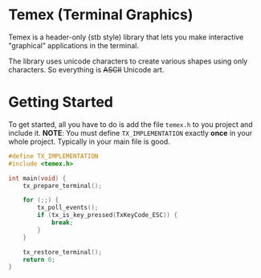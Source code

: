 # Temex (Terminal Graphics)

Temex is a header-only (stb style) library that lets you make interactive "graphical" applications in the terminal.

The library uses unicode characters to create various shapes using only characters. So everything is ~~ASCII~~ Unicode art.

# Getting Started

To get started, all you have to do is add the file `temex.h` to you project and include it.
**NOTE**: You must define `TX_IMPLEMENTATION` exactly **once** in your whole project. Typically in your main file is good.

```c
#define TX_IMPLEMENTATION
#include <temex.h>

int main(void) {
    tx_prepare_terminal();

    for (;;) {
        tx_poll_events();
        if (tx_is_key_pressed(TxKeyCode_ESC)) {
            break;
        }
    }

    tx_restore_terminal();
    return 0;
}
```
